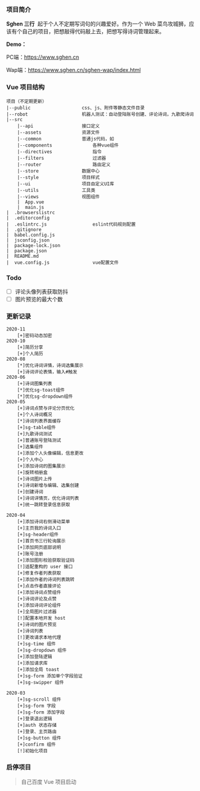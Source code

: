 ### 项目简介

**Sghen 三行**&nbsp;&nbsp;起于个人不定期写词句的兴趣爱好。作为一个 Web 菜鸟攻城狮，应该有个自己的项目，把想敲得代码敲上去，把想写得诗词管理起来。

**Demo：**

PC端：https://www.sghen.cn

Wap端：https://www.sghen.cn/sghen-wap/index.html

### Vue 项目结构

```
项目（不定期更新）
|--public					css、js、附件等静态文件目录
|--robot 					机器人测试：自动登陆账号创建、评论诗词，九歌爬诗词
|--src
	|--api   				接口定义
	|--assets				资源文件
	|--common				普通js代码，如
	|--components				各种vue组件
	|--directives				指令
	|--filters   				过滤器
	|--router    				路由定义
	|--store 				数据中心
	|--style 				项目样式
	|--ui					项目自定义UI库
	|--utils 				工具类
	|--views 				视图组件
	|  App.vue
	|  main.js
|  .browserslistrc
|  .editorconfig
|  .eslintrc.js  				eslint代码规则配置
|  .gitignore
|  babel.config.js
|  jsconfig.json
|  package-lock.json
|  package.json
|  README.md
|  vue.config.js 				vue配置文件
```

### Todo
- [ ] 评论头像列表获取防抖
- [ ] 图片预览的最大个数
### 更新记录
```
2020-11
	[+]密码动态加密
2020-10
	[+]简历分享
	[+]个人简历
2020-08
	[*]优化诗词详情，诗词选集展示
	[+]诗词评论表情，输入#触发
2020-06
	[+]诗词图集列表
	[*]优化sg-toast组件
	[*]优化sg-dropdown组件
2020-05
	[+]诗词点赞与评论分页优化
	[+]个人诗词概况
	[*]诗词列表界面缓存
	[+]sg-table组件
	[+]九歌诗词测试
	[+]普通账号登陆测试
	[+]选集组件
	[+]添加个人头像编辑，信息更改
	[+]个人中心
	[+]添加诗词的图集展示
	[+]旋转相册盒
	[+]诗词图片上传
	[+]诗词新增与编辑、选集创建
	[+]创建诗词
	[+]诗词详情页，优化诗词列表
	[+]统一跳转登录信息获取

2020-04
	[+]添加诗词右侧滑动菜单
	[+]主页我的诗词入口
	[+]sg-header组件
	[+]首页书三行轮询展示
	[+]添加网页底部说明
	[+]账号注册
	[+]添加图形校验获取验证码
	[!]适配重构的 user 接口
	[+]修复作者列表获取
	[+]添加作者的诗词列表跳转
	[+]点击作者直接评论
	[+]添加诗词点赞组件
	[+]诗词评论及点赞
	[+]添加诗词评论组件
	[+]全局图片过滤器
	[!]配置本地开发 host
	[+]诗词的图片预览
	[+]诗词列表
	[!]更改请求本地代理
	[+]sg-time 组件
	[+]sg-dropdown 组件
	[+]添加登陆逻辑
	[+]添加请求库
	[+]添加全局 toast
	[+]sg-form 添加单个字段验证
	[+]sg-swipper 组件

2020-03
	[+]sg-scroll 组件
	[+]sg-form 字段
	[+]sg-form 添加字段
	[+]登录退出逻辑
	[+]auth 状态存储
	[+]登录、主页路由
	[+]sg-button 组件
	[+]confirm 组件
	[!]初始化项目
```

### 启停项目

> 自己百度 Vue 项目启动
